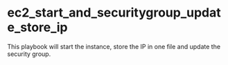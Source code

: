 # ec2_start_and_securitygroup_update_store_ip
This playbook will start the instance, store the IP in one file and update the security group.
